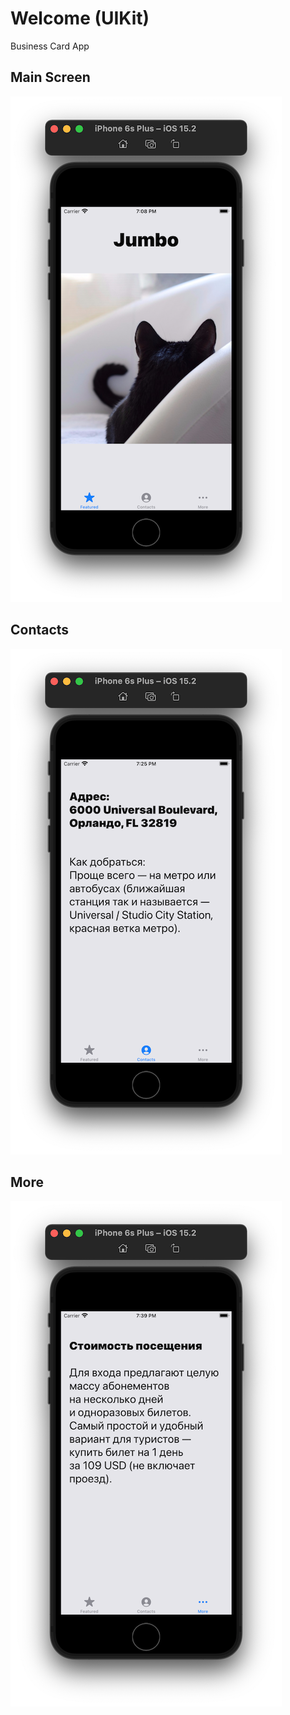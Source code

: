 # Welcome (UIKit)

Business Card App

## Main Screen

![Main Screen](https://github.com/FedorBoretsky/Welcome-UIKit-/blob/main/Welcome%20(UIKit)/Screenshots/Screenshot01.png?raw=true)

## Contacts

![Contacts](https://github.com/FedorBoretsky/Welcome-UIKit-/blob/main/Welcome%20(UIKit)/Screenshots/Screenshot02.png?raw=true)

## More

![More](https://github.com/FedorBoretsky/Welcome-UIKit-/blob/main/Welcome%20(UIKit)/Screenshots/Screenshot03.png?raw=true)
